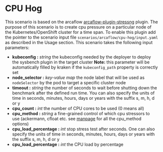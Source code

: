 # CPU Hog
This scenario is based on the arcaflow [arcaflow-plugin-stressng](https://github.com/arcalot/arcaflow-plugin-stressng) plugin. 
The purpose of this scenario is to create cpu pressure on a particular node of the Kubernetes/OpenShift cluster for a time span.
To enable this plugin add the pointer to the scenario input file `scenarios/arcaflow/cpu-hog/input.yaml` as described in the 
Usage section.
This scenario takes the following input parameters:

- **kubeconfig :** *string* the kubeconfig needed by the deployer to deploy the sysbench plugin in the target cluster
**Note:** this parameter will be automatically filled by kraken if the `kubeconfig_path` property is correctly set
- **node_selector :** *key-value map* the node label that will be used as `nodeSelector` by the pod to target a specific cluster node
- **timeout :** *string* the number of seconds to wait before shutting down the benchmark after the defined run time. You can also specify the units of time in seconds, minutes, hours, days or years with the suffix s, m, h, d or y
- **cpu_count :** *int* the number of CPU cores to be used (0 means all)
- **cpu_method :** *string* a fine-grained control of which cpu stressors to use (ackermann, cfloat etc. see [manpage](https://manpages.org/sysbench) for all the cpu_method options)
- **cpu_load_percentage :** *int* stop stress test after <timeout> seconds. One can also specify the units of time in seconds, minutes, hours, days or years with the suffix s, m, h, d or y
- **cpu_load_percentage :** *int* the CPU load by percentage